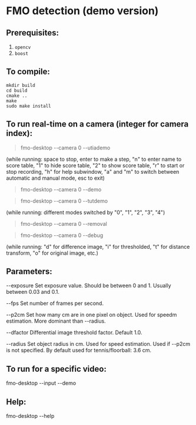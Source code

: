 # FMO detection (demo version)


## Prerequisites:
1. `opencv `
2. `boost`

## To compile:
```
mkdir build
cd build
cmake ..
make
sudo make install
```

## To run real-time on a camera (integer for camera index):

> fmo-desktop --camera 0 --utiademo

(while running: space to stop, enter to make a step, "n" to enter name to score table, "1" to hide score table, "2" to show score table, "r" to start or stop recording, "h" for help subwindow, "a" and "m" to switch between automatic and manual mode, esc to exit)

> fmo-desktop --camera 0 --demo

> fmo-desktop --camera 0 --tutdemo

(while running: different modes switched by "0", "1", "2", "3", "4")

> fmo-desktop --camera 0 --removal

> fmo-desktop --camera 0 --debug

(while running: "d" for difference image, "i" for thresholded, "t" for distance transform, "o" for original image, etc.)
 
  
## Parameters: 

--exposure  Set exposure value. Should be between 0 and 1. Usually between 0.03 and 0.1.

--fps       Set number of frames per second.

--p2cm      Set how many cm are in one pixel on object. Used for speedm estimation. More dominant than --radius.
            
--dfactor   Differential image threshold factor. Default 1.0.

--radius    Set object radius in cm. Used for speed estimation. Used if --p2cm is not specified. By default used for tennis/floorball: 3.6 cm.


## To run for a specific video:
fmo-desktop --input <path> --demo
  
## Help:
fmo-desktop --help
